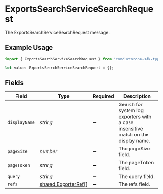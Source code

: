 # ExportsSearchServiceSearchRequest

The ExportsSearchServiceSearchRequest message.

## Example Usage

```typescript
import { ExportsSearchServiceSearchRequest } from "conductorone-sdk-typescript/sdk/models/shared";

let value: ExportsSearchServiceSearchRequest = {};
```

## Fields

| Field                                                                              | Type                                                                               | Required                                                                           | Description                                                                        |
| ---------------------------------------------------------------------------------- | ---------------------------------------------------------------------------------- | ---------------------------------------------------------------------------------- | ---------------------------------------------------------------------------------- |
| `displayName`                                                                      | *string*                                                                           | :heavy_minus_sign:                                                                 | Search for system log exporters with a case insensitive match on the display name. |
| `pageSize`                                                                         | *number*                                                                           | :heavy_minus_sign:                                                                 | The pageSize field.                                                                |
| `pageToken`                                                                        | *string*                                                                           | :heavy_minus_sign:                                                                 | The pageToken field.                                                               |
| `query`                                                                            | *string*                                                                           | :heavy_minus_sign:                                                                 | The query field.                                                                   |
| `refs`                                                                             | [shared.ExporterRef](../../../sdk/models/shared/exporterref.md)[]                  | :heavy_minus_sign:                                                                 | The refs field.                                                                    |
